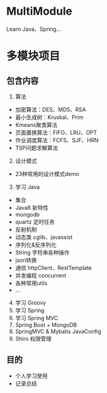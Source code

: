 # MultiModule
Learn Java、Spring...

# 多模块项目

## 包含内容

1. 算法
- 加密算法：DES、MD5、RSA
- 最小生成树：Kruskal、Prim
- Kmeans聚类算法
- 页面置换算法：FIFO、LRU、OPT
- 作业调度算法：FCFS、SJF、HRN
- TSP问题求解算法
2. 设计模式
- 23种常用的设计模式demo
3. 学习 Java
- 集合
- Java8 新特性
- mongodb
- quartz 定时任务
- 反射机制
- 动态类 cglib、javassist
- 序列化&反序列化
- String 字符串各种操作
- json转换
- 通信 httpClient、RestTemplate
- 并发编程 concurrent
- 各种常用utils
- ...
4. 学习 Groovy
5. 学习 Spring
6. 学习 Spring MVC
7. Spring Boot + MongoDB
8. SpringMVC & Mybatis JavaConfig
9. Shiro 权限管理


## 目的

- 个人学习使用
- 记录总结
